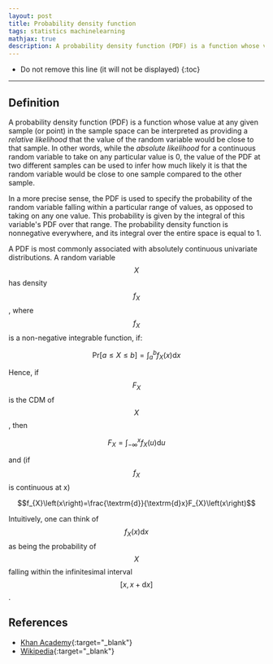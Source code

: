 ```yaml
---
layout: post
title: Probability density function
tags: statistics machinelearning
mathjax: true
description: A probability density function (PDF) is a function whose value at any given sample (or point) in the sample space can be interpreted as providing a _relative likelihood_ that the value of the random variable would be close to that sample. In other words, while the _absolute likelihood_ for a continuous random variable to take on any particular value is 0, the value of the PDF at two different samples can be used to infer how much  likely it is that the random variable would be close to one sample compared to the other sample.
---
```


* Do not remove this line (it will not be displayed)
{:toc}

---

## Definition

A probability density function (PDF) is a function whose value at any given sample (or point) in the sample space can be interpreted as providing a _relative likelihood_ that the value of the random variable would be close to that sample. In other words, while the _absolute likelihood_ for a continuous random variable to take on any particular value is 0, the value of the PDF at two different samples can be used to infer how much likely it is that the random variable would be close to one sample compared to the other sample.

In a more precise sense, the PDF is used to specify the probability of the random variable falling within a particular range of values, as opposed to taking on any one value. This probability is given by the integral of this variable's PDF over that range. The probability density function is nonnegative everywhere, and its integral over the entire space is equal to 1. 

A PDF is most commonly associated with absolutely continuous univariate distributions. A random variable $$X$$ has density $$f_X$$, where $$f_X$$ is a non-negative integrable function, if:

$$\textrm{Pr}\left[a\le X\le b\right]=\int_{a}^{b}f_{X}\left(x\right)\textrm{d}x$$

Hence, if $$F_X$$ is the CDM of $$X$$, then

$$F_{X}=\int_{-\infty}^{x}f_{X}\left(u\right)\textrm{d}u$$

and (if $$f_X$$ is continuous at x)

$$f_{X}\left(x\right)=\frac{\textrm{d}}{\textrm{d}x}F_{X}\left(x\right)$$

Intuitively, one can think of $$f_X\left(x\right)\textrm{d}x$$ as being the probability of $$X$$ falling within the infinitesimal interval $$\left[x,x+\textrm{d}x\right]$$.
## References

- [Khan Academy](https://www.youtube.com/c/khanacademy){:target="_blank"}
- [Wikipedia](https://en.wikipedia.org/wiki/Probability_density_function){:target="_blank"}